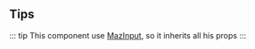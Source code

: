 <div class="maz-input-tip">

## Tips

::: tip
This component use [MazInput](./maz-input.md#props-events-emitted), so it inherits all his props
:::

</div>

<style>
.maz-input-tip {
  padding-top: 2rem;
}
</style>
